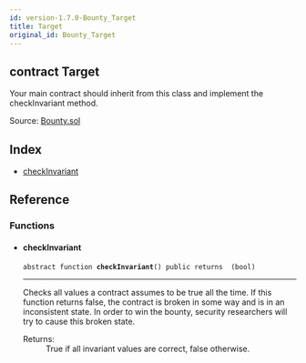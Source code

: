 ```yaml
---
id: version-1.7.0-Bounty_Target
title: Target
original_id: Bounty_Target
---
```


<div class="contract-doc"><div class="contract"><h2 class="contract-header"><span class="contract-kind">contract</span> Target</h2><p class="description">Your main contract should inherit from this class and implement the checkInvariant method.</p><div class="source">Source: <a href="https://github.com/OpenZeppelin/zeppelin-solidity/blob/v1.7.0/contracts/Bounty.sol" target="_blank">Bounty.sol</a></div></div><div class="index"><h2>Index</h2><ul><li><a href="Bounty_Target.html#checkInvariant">checkInvariant</a></li></ul></div><div class="reference"><h2>Reference</h2><div class="functions"><h3>Functions</h3><ul><li><div class="item function"><span id="checkInvariant" class="anchor-marker"></span><h4 class="name">checkInvariant</h4><div class="body"><code class="signature"><span>abstract </span>function <strong>checkInvariant</strong><span>() </span><span>public </span><span>returns  (bool) </span></code><hr/><div class="description"><p>Checks all values a contract assumes to be true all the time. If this function returns false, the contract is broken in some way and is in an inconsistent state. In order to win the bounty, security researchers will try to cause this broken state.</p></div><dl><dt><span class="label-return">Returns:</span></dt><dd>True if all invariant values are correct, false otherwise.</dd></dl></div></div></li></ul></div></div></div>

